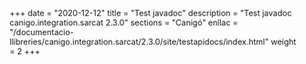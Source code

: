 +++
date        = "2020-12-12"
title       = "Test javadoc"
description = "Test javadoc canigo.integration.sarcat 2.3.0"
sections    = "Canigó"
enllac		= "/documentacio-llibreries/canigo.integration.sarcat/2.3.0/site/testapidocs/index.html"
weight		= 2
+++
